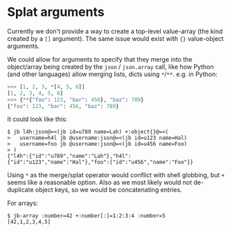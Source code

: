 # Splat arguments

Currently we don't provide a way to create a top-level value-array (the kind
created by a `[]` argument). The same issue would exist with `{}` value-object
arguments.

We could allow for arguments to specify that they merge into the object/array
being created by the `json` / `json.array` call, like how Python (and other
languages) allow merging lists, dicts using `*`/`**`. e.g. in Python:

```Python
>>> [1, 2, 3, *[4, 5, 6]]
[1, 2, 3, 4, 5, 6]
>>> {**{"foo": 123, "bar": 456}, "baz": 789}
{"foo": 123, "bar": 456, "baz": 789}
```

It could look like this:

```Console
$ jb l4h:json@=<(jb id=u789 name=Lah) +:object{}@=<(
>   username=h4l jb @username:json@=<(jb id=u123 name=Hal)
>   username=foo jb @username:json@=<(jb id=u456 name=Foo)
> )
{"l4h":{"id":"u789","name":"Lah"},"h4l":{"id":"u123","name":"Hal"},"foo":{"id":"u456","name":"Foo"}}
```

Using `*` as the merge/splat operator would conflict with shell globbing, but
`+` seems like a reasonable option. Also as we most likely would not
de-duplicate object keys, so we would be concatenating entries.

For arrays:

```Console
$ jb-array :number=42 +:number[:]=1:2:3:4 :number=5
[42,1,2,3,4,5]
```
